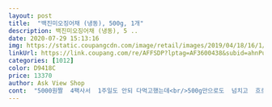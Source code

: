 ```yaml
---
layout: post 
title:  "백진미오징어채 (냉동), 500g, 1개" 
description: 백진미오징어채 (냉동), 5 ..
date: 2020-07-29 15:13:16 
img: https://static.coupangcdn.com/image/retail/images/2019/04/18/16/1/c4c0fa34-aa13-4d00-b84d-85fb4c117457.jpg 
linkUrl: https://link.coupang.com/re/AFFSDP?lptag=AF3600438&subid=ahnPublicAsk&pageKey=211119873&itemId=631862412&vendorItemId=4654032712&traceid=V0-113-8125a73c21493f30 
categories: [1012] 
color: D9418C 
price: 13370 
author: Ask View Shop 
cont:  "5000원짤  4팩사서  1주일도 안되 다먹고했는데<br/>500g만으로도  넘치고  흐르네여ㅎ<br/>500그람<br/><br/>가루들만 털어냈습니다<br/>가위로 몇번 잘랐습니다<br/>간장4<br/>건조상태도 좋아서 딱딱하거나 질기지 않네요  심하게 긴 기장도 아니구요<br/>결론부터 말하자면 )<br/>고추가루2<br/>고추장2 고춧가루1 간장1.<br/>5 설탕2 미림1 쉐킷쉐킷<br/>고추장1<br/>국내산은 보기 힘들죠<br/>그건 지극히 개취입니다<br/>그것만해도  2만원이죠<br/>그래듀 하나씩 집어먹을때 넘 긴게 딸려오면<br/>그리고 굳이 부드러운거 원치 않으면 그냥 써도 될거같네요^^<br/>그만큼 귀한반찬이 되었네요<br/>근데  이거  한팩에  15000원돈에  구매했고<br/>깨내멋데로<br/>꼭 짜서 먹기조은 크기로 커팅후 마요네즈에 조물조물해둡니다<br/>너무 오래 불리면 맛있는맛 다 빠져요^^<br/>다 아실테지만 간단한 레시피 올려볼께요<br/>다진마늘  한덩이  넣었습니다<br/>다행히 이 오징어채가 마막 길다란게 들어있고<br/>단맛도 적당합니다 뿌듯뿌듯<br/>달궈진  팬에  오징어채  넣고  약불에서 45분 정도<br/>도전해봤는데  생각보다  어렵지  않아서 금방<br/>두봉지에  3만원돈.<br/><br/>들기름3<br/>딱 중간으로 씹는맛도 있고<br/>딱딱하지 않고, 글타고 넘 부드러운 식감도 아닌<br/>로켓프레쉬로 신선하게 아침에 받았는데 아이스팩에 드라이아이스까지 꼼꼼한 포장 감사합니다<br/>마요네즈2<br/>마요네즈에 한 번 버무려서 먹으면 촉촉합니당 ㅋ<br/>만들었고  나름  흉내 내봤는데 맛있게  잘했네옇 )<br/>맛이 어떻게 다른가 넣기전과 넣은후에 맛을보니<br/>맛이야  뭐 차이가  당연  있겠지만  지금  너튜브 보면서<br/>맥주안주로도 좋구 넋놓고 집어먹다간 금방 바닥보이는 진미채<br/>먹기 불편해서 짤막하게 잘라서 했습니다<br/>먹어 보니 오징어가 부드럽고 질기지 않아요 치아가 약한 편인데도 무리 없이 씹을 수 있네요^^ 쿰쿰한 냄새나 비린내 같은 것도 없었고  굵기도 적당하고 달달한 맛도 있고 많이 짜지 않아서 좋아요마른 안주로도 굿!!!!<br/>반찬으로 가장많이 하는게 진미채볶음이죠<br/>받는 입장에선 김사하긴 하지만 말이죠<br/>배송상태보고 먼저 놀랍니다<br/>백퍼 컨닝한건뎈ㅋㅋㅜㅠ 맛이가 없으면 안되죠<br/>번거롭긴해도 튀김가루반죽 입혀서 튀겨도 별미더라구요^^<br/>보냉박스에 한번 보냉팩에 또한번 아이스팩도 두개나 들었어요<br/>분량의 양념을 바글바글 끓이다 가스렌지 불을 끄고 준비해둔 진미채넣고 빠르게 골고루 섞어주세요<br/>비닐장갑 끼고  버무려놓고,  팬에 기름 여유있게 두르고<br/>성인 숟가락 기준입니다.<br/><br/>씹는맛이 조아지거든요^^<br/>아이들 씹기에도 부담 없을 것 같아요 반찬 해놓으니 촉촉하니 맛있네요^^ 지퍼락 형식이라 보관하기도 좋네요 재구매할 거에용 ㅋ<br/>앗글고))<br/>약간  싱거워서  참치액  쬐금  넣어봤습니다<br/>양은 500g 좀 넘네용 ㅋ  반찬으로 두어번 정도 할 수 있을 듯 해요 개봉하니 맛있는 냄새 솔솔 한 개 집어 먹으니 맛있어요 ㅠ ㅜ 한 개가 두 개 되고, 두 개가 세 개 되고 ... <br/> 어느새 한 주먹 쥐고 있음 ㅋㅋ 다 집어 먹기 전에 정신 차리고 반찬 만들었죠^^;;<br/>어김없이 아침에 도착문자 띵똥^^<br/>여기에 마요네즈를 두스푼 넣었는데 완전 신의한수ㅋ<br/>여러분들은 이 오징어채를 물에 담그시나욤?<br/>열흘도  먹을수  있을것  같네여<br/>예전엔 흔하디 흔한게 오징어였고 도시락 반찬으로 질리도록  싸서 다녔던게 진미채반찬이었는데 말이죠<br/>오ㅋㅋ 여윽시 뭔가 다르네여<br/>오늘은 반찬나눔할 진미채볶음입니다<br/>오랜만에 진미채가 먹고 싶어서 쿠팡에서 검색하다 평이 좋아서 구매했어요 전에 다른 진미채 샀다가 실패한 적이 있어서 한동안 인터넷 구매는 안 했었는데 이번엔 성공이네요 !!<br/>오징어가 금값이에요ㅠㅠ<br/>오징어는 페루산이네요 요즘 거의 다 페루 오징어라서 뭐 ... <br/>.<br/><br/>올리고당4<br/>올리고당을 여유있게 넣어서 그런가 윤기도 좔좔나고<br/>와 이렇게  따지니  완전  개이득이네여<br/>왕창해서  실컷먹으려고  두봉지  구매했는데<br/>요즘은 식당에 가도 진미채 반찬은 찾아볼수가 없어요<br/>우선  한봉지만  벌겋게  무쳐서  볶아봤습니다.<br/><br/>우선 미지근한물에 3분정도 짧게 불려둡니다<br/>우왕굳☺<br/>이 오징어채는  꼭4팩씩  사옵니다<br/>이거다 싶어서 더 짜넣었는데 이러나 저러나 맛있습니다<br/>이렇게  직접  사서  만들어보니<br/>이제품은 딱딱하지 않으니까 오래불리면 안돼요<br/>일주일간  먹을 반찬들을  단골반찬집가서 사오는데<br/>저는 걍 어디든 후추를 넣기때문에^^;<br/>저는 골뱅이소면할때도 진미채 넣어요<br/>저는 이 자체가 나름 촉촉하길래 바구니에 넣고<br/>전제적으로 깨끗합니다<br/>진미채 고추장 무침<br/>진미채 특유의 달달함과 짭쪼롭한맛이 잘 어우러집니다<br/>진미채가 냉동이긴 하더라도 포장이 너무 과하단 생각도 드네요<br/>진짜 포장비도 안나올거 같아요<br/>쫄깃거리는 식감도 너무 조아요<br/>챔기름3<br/>타지  않게꼬롬  휘저어주었습니다!<br/>통깨 참기름으로 마무리하면 부드러운 진미채볶음이 완성됩니다^^<br/>하지도 않더라구여<br/>한근이 조금 넘네요<br/>후라이팬에 양념장 붓고 그릇에 묻은 양념 물 조금 부어 헹궈 남은 양념과 물도 같이 후라이팬에 붓고 끓임 바글바글 끓으면 마요네즈에 버무린 진미채 넣고 잘 뒤적이다 불 끄고 올리고당 한 숟갈 두르면 윤기남 마지막으로 깨소금 뿌리면 끝 마늘 좋아하시면 추가ㅋ<br/>후추내맘데로<br/>후추를 왜넣었냐 할수있는데<br/>" 
---
```

